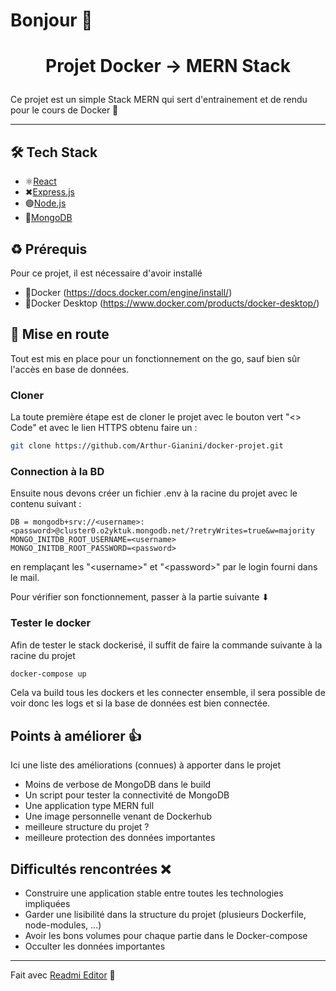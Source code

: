 # Bonjour 👋

# <p align="center">Projet Docker -> MERN Stack</p>
  
Ce projet est un simple Stack MERN qui sert d'entrainement et de rendu pour le cours de Docker 🐳


----------


## 🛠️ Tech Stack
- ⚛[React](https://reactjs.org/)
- ✖[Express.js](https://expressjs.com/fr/)
- 🟢[Node.js](https://nodejs.org/en)
- 🍃[MongoDB](https://www.mongodb.com/fr-fr)

## ♻ Prérequis  
Pour ce projet, il est nécessaire d'avoir installé

- 🐳Docker (https://docs.docker.com/engine/install/)
- 🐋Docker Desktop (https://www.docker.com/products/docker-desktop/)
## 🔧 Mise en route    

Tout est mis en place pour un fonctionnement on the go, sauf bien sûr l'accès en base de données.

### Cloner

La toute première étape est de cloner le projet avec le bouton vert "<> Code" et avec le lien HTTPS obtenu faire un :
```bash
git clone https://github.com/Arthur-Gianini/docker-projet.git
```

### Connection à la BD

Ensuite nous devons créer un fichier .env à la racine du projet avec le contenu suivant :

```Dotenv
DB = mongodb+srv://<username>:<password>@cluster0.o2yktuk.mongodb.net/?retryWrites=true&w=majority
MONGO_INITDB_ROOT_USERNAME=<username>
MONGO_INITDB_ROOT_PASSWORD=<password>
```
en remplaçant les "\<username>" et "\<password>" par le login fourni dans le mail.

Pour vérifier son fonctionnement, passer à la partie suivante ⬇

### Tester le docker

Afin de tester le stack dockerisé, il suffit de faire la commande suivante à la racine du projet
   
```bash
docker-compose up
```
Cela va build tous les dockers et les connecter ensemble, il sera possible de voir donc les logs et si la base de données est bien connectée.


## Points à améliorer 👍
Ici une liste des améliorations (connues) à apporter dans le projet

- Moins de verbose de MongoDB dans le build
- Un script pour tester la connectivité de MongoDB
- Une application type MERN full
- Une image personnelle venant de Dockerhub
- meilleure structure du projet ?
- meilleure protection des données importantes

## Difficultés rencontrées ❌
- Construire une application stable entre toutes les technologies impliquées
- Garder une lisibilité dans la structure du projet (plusieurs Dockerfile, node-modules, ...)
- Avoir les bons volumes pour chaque partie dans le Docker-compose
- Occulter les données importantes

----------
Fait avec [Readmi Editor](https://readmi.xyz/editor) 🍰

